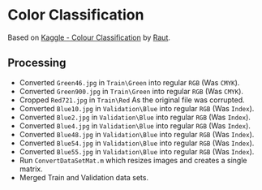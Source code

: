 # Color Classification

Based on [Kaggle - Colour Classification](https://www.kaggle.com/datasets/trushraut18/colour-classification) by [Raut](https://www.kaggle.com/trushraut18).


## Processing

 - Converted `Green46.jpg` in `Train\Green` into regular `RGB` (Was `CMYK`).
 - Converted `Green900.jpg` in `Train\Green` into regular `RGB` (Was `CMYK`).
 - Cropped `Red721.jpg` in `Train\Red` As the original file was corrupted.
 - Converted `Blue10.jpg` in `Validation\Blue` into regular `RGB` (Was `Index`).
 - Converted `Blue2.jpg` in `Validation\Blue` into regular `RGB` (Was `Index`).
 - Converted `Blue4.jpg` in `Validation\Blue` into regular `RGB` (Was `Index`).
 - Converted `Blue48.jpg` in `Validation\Blue` into regular `RGB` (Was `Index`).
 - Converted `Blue54.jpg` in `Validation\Blue` into regular `RGB` (Was `Index`).
 - Converted `Blue55.jpg` in `Validation\Blue` into regular `RGB` (Was `Index`).
 - Run `ConvertDataSetMat.m` which resizes images and creates a single matrix.
 - Merged Train and Validation data sets.
